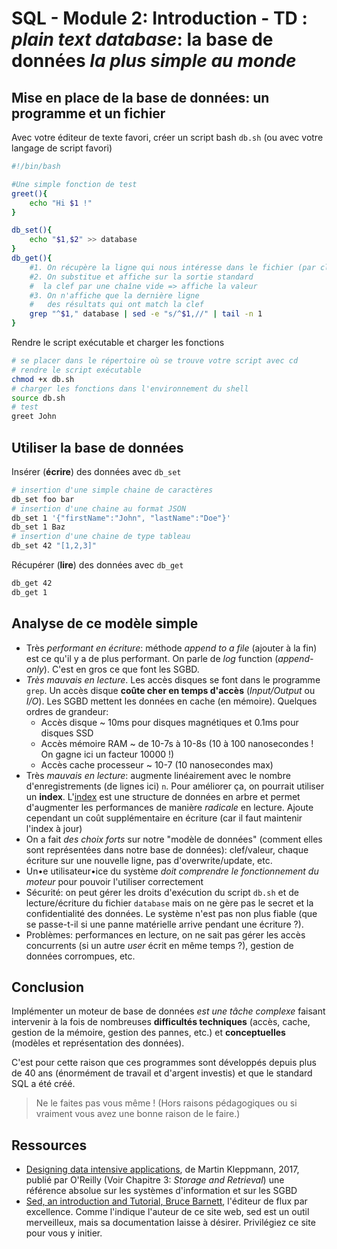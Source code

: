 

# SQL - Module 2: Introduction - TD : *plain text database*: la base de données *la plus simple au monde*

## Mise en place de la base de données: un programme et un fichier

Avec votre éditeur de texte favori, créer un script bash `db.sh` (ou avec votre langage de script favori)

~~~bash
#!/bin/bash

#Une simple fonction de test
greet(){
    echo "Hi $1 !"
}

db_set(){
    echo "$1,$2" >> database
}
db_get(){
    #1. On récupère la ligne qui nous intéresse dans le fichier (par clef)
    #2. On substitue et affiche sur la sortie standard 
    #  la clef par une chaîne vide => affiche la valeur
    #3. On n'affiche que la dernière ligne 
    #   des résultats qui ont match la clef
    grep "^$1," database | sed -e "s/^$1,//" | tail -n 1
}
~~~

Rendre le script exécutable et charger les fonctions

~~~bash
# se placer dans le répertoire où se trouve votre script avec cd
# rendre le script exécutable
chmod +x db.sh
# charger les fonctions dans l'environnement du shell
source db.sh
# test
greet John
~~~

## Utiliser la base de données

Insérer (**écrire**) des données avec `db_set`

~~~bash
# insertion d'une simple chaine de caractères
db_set foo bar
# insertion d'une chaine au format JSON
db_set 1 '{"firstName":"John", "lastName":"Doe"}'
db_set 1 Baz
# insertion d'une chaine de type tableau
db_set 42 "[1,2,3]"
~~~

Récupérer (**lire**) des données avec `db_get`

~~~bash
db_get 42
db_get 1
~~~

## Analyse de ce modèle simple

- Très *performant en écriture*: méthode *append to a file* (ajouter à la fin) est ce qu'il y a de plus performant. On parle de *log* function (*append-only*). C'est en gros ce que font les SGBD.
- *Très mauvais en lecture*. Les accès disques se font dans le programme `grep`. Un accès disque **coûte cher en temps d'accès** (*Input/Output* ou *I/O*). Les SGBD mettent les données en cache (en mémoire). Quelques ordres de grandeur: 
  - Accès disque ~ 10ms pour disques magnétiques et 0.1ms pour disques SSD
  - Accès mémoire RAM ~ de 10-7s à 10-8s (10 à 100 nanosecondes ! On gagne ici un facteur 10000 !)
  - Accès cache processeur ~ 10-7 (10 nanosecondes max)
- Très *mauvais en lecture*: augmente linéairement avec le nombre d'enregistrements (de lignes ici) `n`. Pour améliorer ça, on pourrait utiliser un **index**. L'[index](https://use-the-index-luke.com/fr/sql/anatomie-dun-index) est une structure de données en arbre et permet d'augmenter les performances de manière *radicale* en lecture. Ajoute cependant un coût supplémentaire en écriture (car il faut maintenir l'index à jour)
- On a fait *des choix forts* sur notre "modèle de données" (comment elles sont représentées dans notre base de données): clef/valeur, chaque écriture sur une nouvelle ligne, pas d'overwrite/update, etc.
- Un•e utilisateur•ice du système *doit comprendre le fonctionnement du moteur* pour pouvoir l'utiliser correctement
- Sécurité: on peut gérer les droits d'exécution du script `db.sh` et de lecture/écriture du fichier `database` mais on ne gère pas le secret et la confidentialité des données. Le système n'est pas non plus fiable (que se passe-t-il si une panne matérielle arrive pendant une écriture ?).
- Problèmes: performances en lecture, on ne sait pas gérer les accès concurrents (si un autre *user* écrit en même temps ?), gestion de données corrompues, etc.

## Conclusion

Implémenter un moteur de base de données *est une tâche complexe* faisant intervenir à la fois de nombreuses **difficultés techniques** (accès, cache, gestion de la mémoire, gestion des pannes, etc.) et **conceptuelles** (modèles et représentation des données).

C'est pour cette raison que ces programmes sont développés depuis plus de 40 ans (énormément de travail et d'argent investis) et que le standard SQL a été créé.

>Ne le faites pas vous même ! (Hors raisons pédagogiques ou si vraiment vous avez une bonne raison de le faire.)

## Ressources

- [Designing data intensive applications](https://www.pdfdrive.com/designing-data-intensive-applications-the-big-ideas-behind-reliable-scalable-and-maintainable-systems-e167514656.html), de Martin Kleppmann, 2017, publié par O'Reilly (Voir Chapitre 3: *Storage and Retrieval*) une référence absolue sur les systèmes d'information et sur les SGBD
- [Sed, an introduction and Tutorial, Bruce Barnett](https://www.grymoire.com/Unix/Sed.html#uh-0), l'éditeur de flux par excellence. Comme l'indique l'auteur de ce site web, sed est un outil merveilleux, mais sa documentation laisse à désirer. Privilégiez ce site pour vous y initier.